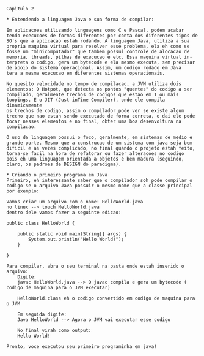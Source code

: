 	Capitulo 2
	
	* Entendendo a linguagem Java e sua forma de compilar:

	Em aplicacoes utilizando linguagens como C e Pascal, podem acabar tendo execucoes de formas diferentes por conta dos diferentes tipos de 
	SO's que a aplicacao estah rodando. A linguagem Java, utiliza a sua propria maquina virtual para resolver esse problema, ela eh como se
	fosse um "minicomputador" que tambem possui controle de alocacao de memoria, threads, pilhas de execucao e etc. Essa maquina virtual in-
	terpreta o codigo, gera um bytecode e ela mesmo executa, sem precisar de apoio do sistema operacional. Assim, um codigo rodado em Java
	tera a mesma execucao em diferentes sistemas operacionais.
	
	No quesito velocidade no tempo de compilacao, a JVM utiliza dois elementos: O Hotpot, que detecta os pontos "quentes" do codigo a ser
	compilado, geralmente trechos de codigos que estao em 1 ou mais loopings. E o JIT (Just inTime Compiler), onde ele compila dinamicamente
	os trechos de codigo, assim o compilador pode ver se existe algum trecho que nao estah sendo executado de forma correta, e dai ele pode
	focar nesses elementos e no final, obter uma boa desenvoltura na compilacao.

	O uso da linguagem possui o foco, geralmente, em sistemas de medio e grande porte. Mesmo que a construcao de um sistema com java seja bem
	dificil e as vezes complicado, no final quando o projeto estah feito, torna-se facil na hora de refatorar ou fazer alteracoes no codigo 
	pois eh uma linguagem orientada a objetos e bem madura (seguindo, claro, os padroes de DESIGN do paradigma).
	
	* Criando o primeiro programa em Java
	Primeiro, eh interessante saber que o compilador soh pode compilar o codigo se o arquivo Java possuir o mesmo nome que a classe principal
	por exemplo: 
	
	Vamos criar um arquivo com o nome: HelloWorld.java
	no linux --> touch HelloWorld.java
	dentro dele vamos fazer a seguinte edicao: 
	
	public class HelloWorld {
	
		public static void main(String[] args) {
			System.out.println("Hello World!");
		}

	}
	
	Para compilar, abra o seu terminal na pasta onde estah inserido o arquivo:
		Digite:
		javac HelloWorld.java --> O javac compila e gera um bytecode ( codigo de maquina para o JVM executar)
		
		HelloWorld.class eh o codigo convertido em codigo de maquina para o JVM
		
		Em seguida digite:
		Java HelloWorld --> Agora o JVM vai executar esse codigo
		
		No final virah como output:
		Hello World!
	
	Pronto, voce executou seu primeiro programinha em java!

